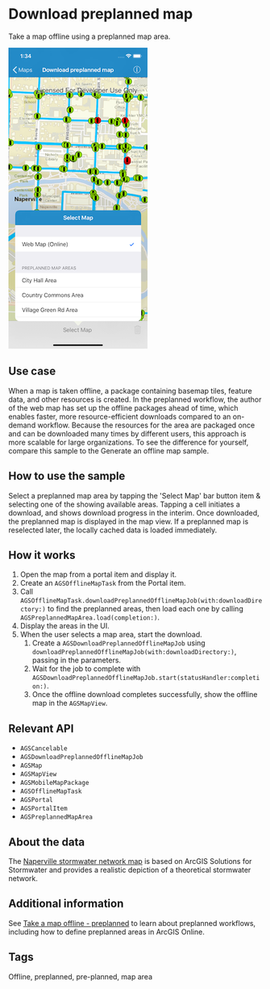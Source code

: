 # Download preplanned map

Take a map offline using a preplanned map area.

![](image1.png)

## Use case

When a map is taken offline, a package containing basemap tiles, feature data, and other resources is created. In the preplanned workflow, the author of the web map has set up the offline packages ahead of time, which enables faster, more resource-efficient downloads compared to an on-demand workflow. Because the resources for the area are packaged once and can be downloaded many times by different users, this approach is more scalable for large organizations. To see the difference for yourself, compare this sample to the Generate an offline map sample.

## How to use the sample

Select a preplanned map area by tapping the 'Select Map' bar button item & selecting one of the showing available areas. Tapping a cell initiates a download, and shows download progress in the interim. Once downloaded, the preplanned map is displayed in the map view. If a preplanned map is reselected later, the locally cached data is loaded immediately.

## How it works

1. Open the map from a portal item and display it.
2. Create an `AGSOfflineMapTask` from the Portal item.
3. Call `AGSOfflineMapTask.downloadPreplannedOfflineMapJob(with:downloadDirectory:)` to find the preplanned areas, then load each one by calling `AGSPreplannedMapArea.load(completion:)`.
4. Display the areas in the UI.
5. When the user selects a map area, start the download.
    1. Create a `AGSDownloadPreplannedOfflineMapJob` using `downloadPreplannedOfflineMapJob(with:downloadDirectory:)`, passing in the parameters.
    2. Wait for the job to complete with `AGSDownloadPreplannedOfflineMapJob.start(statusHandler:completion:)`.
    3. Once the offline download completes successfully, show the offline map in the `AGSMapView`.

## Relevant API

- `AGSCancelable`
- `AGSDownloadPreplannedOfflineMapJob`
- `AGSMap`
- `AGSMapView`
- `AGSMobileMapPackage`
- `AGSOfflineMapTask`
- `AGSPortal`
- `AGSPortalItem`
- `AGSPreplannedMapArea`

## About the data

The [Naperville stormwater network map](https://arcgisruntime.maps.arcgis.com/home/item.html?id=acc027394bc84c2fb04d1ed317aac674) is based on ArcGIS Solutions for Stormwater and provides a realistic depiction of a theoretical stormwater network.

## Additional information

See [Take a map offline - preplanned](https://developers.arcgis.com/net/latest/wpf/guide/take-map-offline-preplanned.htm) to learn about preplanned workflows, including how to define preplanned areas in ArcGIS Online.

## Tags

Offline, preplanned, pre-planned, map area